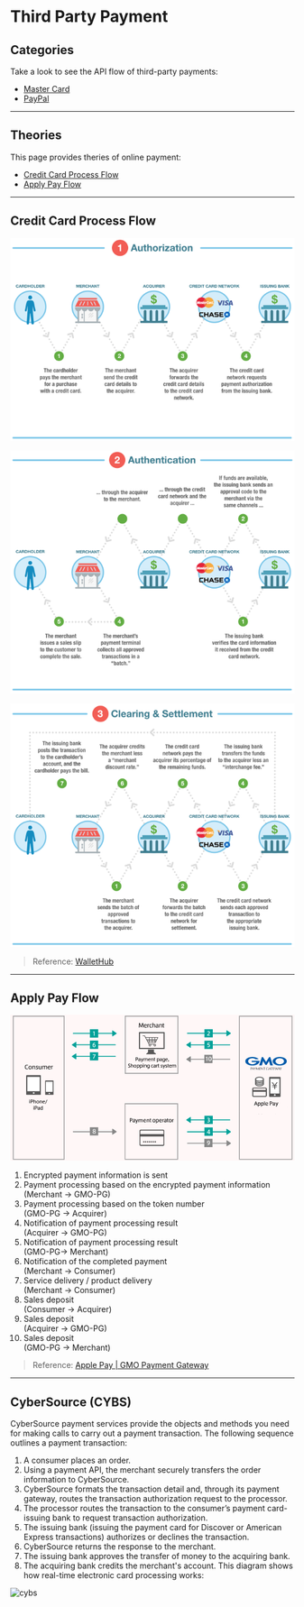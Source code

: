 Third Party Payment
===================

Categories
----------

Take a look to see the API flow of third-party payments:

- [Master Card](master-card)
- [PayPal](paypal)

---

Theories
--------

This page provides theries of online payment:

- [Credit Card Process Flow](#credit-card-process-flow)
- [Apply Pay Flow](#apply-pay-flow)

---

Credit Card Process Flow
------------------------

![Credit Card Process Flow 01](https://raw.githubusercontent.com/yidas/web-service-architectures/master/third-party-payment/transaction_flow_01.png)

![Credit Card Process Flow 02](https://raw.githubusercontent.com/yidas/web-service-architectures/master/third-party-payment/transaction_flow_02.png)

![Credit Card Process Flow 03](https://raw.githubusercontent.com/yidas/web-service-architectures/master/third-party-payment/transaction_flow_03.png)

> Reference: [WalletHub](https://wallethub.com/edu/credit-card-transaction/25511/)

---

Apply Pay Flow
--------------

![Apply Pay Flow](https://raw.githubusercontent.com/yidas/web-service-architectures/master/third-party-payment/flow_apple_pay.png)

1. Encrypted payment information is sent
2. Payment processing based on the encrypted payment information  
(Merchant -> GMO-PG)
3. Payment processing based on the token number  
(GMO-PG -> Acquirer)
4. Notification of payment processing result  
(Acquirer -> GMO-PG)
5. Notification of payment processing result  
(GMO-PG-> Merchant)
6. Notification of the completed payment  
(Merchant -> Consumer)
7. Service delivery / product delivery  
(Merchant -> Consumer)
8. Sales deposit  
(Consumer -> Acquirer)
9. Sales deposit  
(Acquirer -> GMO-PG)
10. Sales deposit  
(GMO-PG -> Merchant)

> Reference: [Apple Pay | GMO Payment Gateway](https://www.gmo-pg.com/en/service/mulpay/apple-pay/)

---

CyberSource (CYBS)
------------------

CyberSource payment services provide the objects and methods you need for making calls to carry out a payment transaction. The following sequence outlines a payment transaction:
1. A consumer places an order.
2. Using a payment API, the merchant securely transfers the order information to CyberSource.
3. CyberSource formats the transaction detail and, through its payment gateway, routes the transaction authorization request to the processor.
4. The processor routes the transaction to the consumer’s payment card-issuing bank to request transaction authorization.
5. The issuing bank (issuing the payment card for Discover or American Express transactions) authorizes or declines the transaction.
6. CyberSource returns the response to the merchant.
7. The issuing bank approves the transfer of money to the acquiring bank.
8. The acquiring bank credits the merchant's account.
This diagram shows how real-time electronic card processing works:

![cybs](https://developer.cybersource.com/content/dam/cybsdeveloper2019/dita/dita-payments/cybs_how.jpg/_jcr_content/renditions/original)
